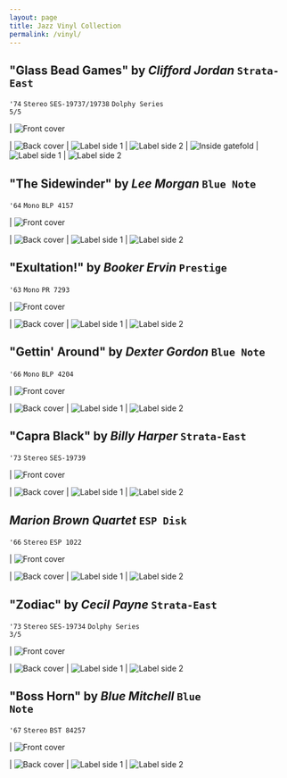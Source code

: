 ```yaml
---
layout: page
title: Jazz Vinyl Collection
permalink: /vinyl/
---
```


## "Glass Bead Games" by _Clifford Jordan_ <code class="language-plaintext highlighter-rouge">Strata-East</code>

<code class="language-plaintext highlighter-rouge">'74</code>
<code class="language-plaintext highlighter-rouge">Stereo</code>
<code class="language-plaintext highlighter-rouge">SES-19737/19738</code>
<code class="language-plaintext highlighter-rouge">Dolphy Series 5/5</code>

| ![](/images/glassbead/front.jpg "Front cover")

| ![](/images/glassbead/back.jpg "Back cover") | ![](/images/glassbead/side1A.jpg "Label side 1") | ![](/images/glassbead/side1B.jpg "Label side 2")
| ![](/images/glassbead/gatefold.jpg "Inside gatefold") | ![](/images/glassbead/side2A.jpg "Label side 1") | ![](/images/glassbead/side2B.jpg "Label side 2")



## "The Sidewinder" by _Lee Morgan_ <code class="language-plaintext highlighter-rouge">Blue Note</code>

<code class="language-plaintext highlighter-rouge">'64</code>
<code class="language-plaintext highlighter-rouge">Mono</code>
<code class="language-plaintext highlighter-rouge">BLP 4157</code>

| ![](/images/sidewinder/front.jpg "Front cover")

| ![](/images/sidewinder/back.jpg "Back cover") | ![](/images/sidewinder/side1.jpg "Label side 1") | ![](/images/sidewinder/side2.jpg "Label side 2")



## "Exultation!" by _Booker Ervin_ <code class="language-plaintext highlighter-rouge">Prestige</code>

<code class="language-plaintext highlighter-rouge">'63</code>
<code class="language-plaintext highlighter-rouge">Mono</code>
<code class="language-plaintext highlighter-rouge">PR 7293</code>

| ![](/images/exultation/front.jpg "Front cover")

| ![](/images/exultation/back.jpg "Back cover") | ![](/images/exultation/side1.jpg "Label side 1") | ![](/images/exultation/side2.jpg "Label side 2")



## "Gettin' Around" by _Dexter Gordon_ <code class="language-plaintext highlighter-rouge">Blue Note</code>

<code class="language-plaintext highlighter-rouge">'66</code>
<code class="language-plaintext highlighter-rouge">Mono</code>
<code class="language-plaintext highlighter-rouge">BLP 4204</code>

| ![](/images/gettinaround/front.jpg "Front cover")

| ![](/images/gettinaround/back.jpg "Back cover") | ![](/images/gettinaround/side1.jpg "Label side 1") | ![](/images/gettinaround/side2.jpg "Label side 2")



## "Capra Black" by _Billy Harper_ <code class="language-plaintext highlighter-rouge">Strata-East</code>

<code class="language-plaintext highlighter-rouge">'73</code>
<code class="language-plaintext highlighter-rouge">Stereo</code>
<code class="language-plaintext highlighter-rouge">SES-19739</code>

| ![](/images/caprablack/front.jpg "Front cover")

| ![](/images/caprablack/back.jpg "Back cover") | ![](/images/caprablack/side1.jpg "Label side 1") | ![](/images/caprablack/side2.jpg "Label side 2")



## _Marion Brown Quartet_ <code class="language-plaintext highlighter-rouge">ESP Disk</code>

<code class="language-plaintext highlighter-rouge">'66</code>
<code class="language-plaintext highlighter-rouge">Stereo</code>
<code class="language-plaintext highlighter-rouge">ESP 1022</code>

| ![](/images/marionbrown/front.jpg "Front cover")

| ![](/images/marionbrown/back.jpg "Back cover") | ![](/images/marionbrown/side1.jpg "Label side 1") | ![](/images/marionbrown/side2.jpg "Label side 2")



## "Zodiac" by _Cecil Payne_ <code class="language-plaintext highlighter-rouge">Strata-East</code>

<code class="language-plaintext highlighter-rouge">'73</code>
<code class="language-plaintext highlighter-rouge">Stereo</code>
<code class="language-plaintext highlighter-rouge">SES-19734</code>
<code class="language-plaintext highlighter-rouge">Dolphy Series 3/5</code>

| ![](/images/zodiac/front.jpg "Front cover")

| ![](/images/zodiac/back.jpg "Back cover") | ![](/images/zodiac/side1.jpg "Label side 1") | ![](/images/zodiac/side2.jpg "Label side 2")



## "Boss Horn" by _Blue Mitchell_ <code class="language-plaintext highlighter-rouge">Blue Note</code>

<code class="language-plaintext highlighter-rouge">'67</code>
<code class="language-plaintext highlighter-rouge">Stereo</code>
<code class="language-plaintext highlighter-rouge">BST 84257</code>

| ![](/images/bosshorn/front.jpg "Front cover")

| ![](/images/bosshorn/back.jpg "Back cover") | ![](/images/bosshorn/side1.jpg "Label side 1") | ![](/images/bosshorn/side2.jpg "Label side 2")
